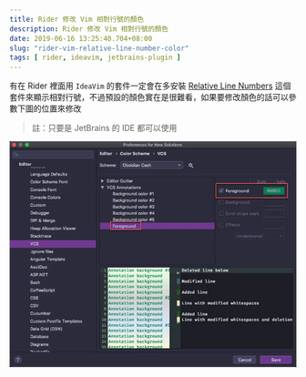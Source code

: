 ```yaml
---
title: Rider 修改 Vim 相對行號的顏色 
description: Rider 修改 Vim 相對行號的顏色
date: 2019-06-16 13:25:40.704+08:00
slug: "rider-vim-relative-line-number-color"
tags: [ rider, ideavim, jetbrains-plugin ]
---
```


有在 Rider 裡面用 `IdeaVim` 的套件一定會在多安裝 [Relative Line Numbers](https://plugins.jetbrains.com/plugin/7414-relative-line-numbers) 這個套件來顯示相對行號，不過預設的顏色實在是很難看，如果要修改顏色的話可以參數下圖的位置來修改

> 註：只要是 JetBrains 的 IDE 都可以使用 

![](./01.webp)